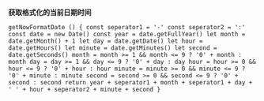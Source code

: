 **获取格式化的当前日期时间**

`getNowFormatDate () {
	const seperator1 = '-'
	const seperator2 = ':'
	const date = new Date()
	const year = date.getFullYear()
	let month = date.getMonth() + 1
	let day = date.getDate()
	let hour = date.getHours()
	let minute = date.getMinutes()
	let second = date.getSeconds()
	month = month >= 1 && month <= 9 ? '0' + month : month
	day = day >= 1 && day <= 9 ? '0' + day : day
	hour = hour >= 0 && hour <= 9 ? '0' + hour : hour
	minute = minute >= 0 && minute <= 9 ? '0' + minute : minute
	second = second >= 0 && second <= 9 ? '0' + second : second
	return year + seperator1 + month + seperator1 + day + ' ' + hour + seperator2 + minute + second
}`

